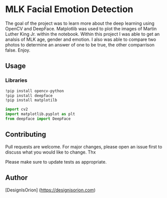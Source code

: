 # MLK Facial Emotion Detection

The goal of the project was to learn more about the deep learning using OpenCV and DeepFace. Matplotlib was used to plot the images of Martin Luther King Jr. within the notebook. Within this project I was able to get an analsis of MLK age, gender and emotion. I also was able to compare two photos to determine an answer of one to be true, the other comparrison false. Enjoy.

## Usage

### Libraries

```bash
!pip install opencv-python
!pip install deepface
!pip install matplotilb
```

```python
import cv2
import matplotlib.pyplot as plt
from deepface import DeepFace
```

## Contributing
Pull requests are welcome. For major changes, please open an issue first to discuss what you would like to change. Thx

Please make sure to update tests as appropriate.

## Author
[DesignIsOrion] (https://designisorion.com)
